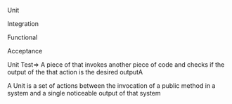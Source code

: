 Unit 

Integration

Functional

Acceptance



Unit Test=&gt; A piece of that invokes another piece of code and checks if the output of the that action is the desired outputA

A Unit is a set of actions between the invocation of a public method in a system and a single noticeable output of that system

